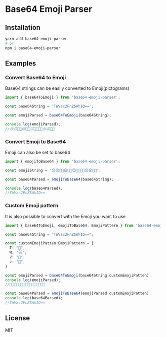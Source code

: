 # Base64 Emoji Parser

## Installation 

```sh
yarn add base64-emoji-parser
# or
npm i base64-emoji-parser
```

## Examples

### Convert Base64 to Emoji
Base64 strings can be easily converted to Emoji(pictograms)
```ts
import { base64ToEmoji } from 'base64-emoji-parser';

const base64String = 'TWVzc2FnZSAhIQ==';

const emojiParsed = base64ToEmoji(base64String);

console.log(emojiParsed); 
//😢😠😤🤪😄🥶🤩😉🤯🥺🤨🤣😒😫🤥🤥
```

### Convert Emoji to Base64
Emoji can also be set to base64
```ts
import { emojiToBase64 } from 'base64-emoji-parser';

const emojiString = '😢😠😤🤪😄🥶🤩😉🤯🥺🤨🤣😒😫🤥🤥';

const base64Parsed = emojiToBase64(base64String);

console.log(base64Parsed);
//TWVzc2FnZSAhIQ==
```

### Custom Emoji pattern
It is also possible to convert with the Emoji you want to use
```ts
import { base64ToEmoji, emojiToBase64, EmojiPattern } from 'base64-emoji-parser';

const base64String = "TWVzc2FnZSAhIQ==";

const customEmojiPatten:EmojiPattern = {
  T: "🐶",
  W: "🐱",
  V: "🦄",
  z: "🐴",
}

const emojiParsed = base64ToEmoji(base64String,customEmojiPatten);
console.log(emojiParsed);
//🐶🐱🦄🐴😄🥶🤩😉🤯🥺🤨🤣😒😫🤥🤥

const base64Parsed = emojiToBase64(emojiParsed,customEmojiPatten);
console.log(base64Parsed);
//TWVzc2FnZSAhIQ==
```

## License
MIT
